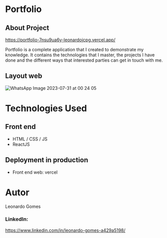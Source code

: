 # Portfolio

## About Project
https://portfolio-7nsu9ua6y-leonardojcpg.vercel.app/

Portfolio is a complete application that I created to demonstrate my knowledge. It contains the technologies that I master, the projects I have done and the different ways that interested parties can get in touch with me.
## Layout web
![WhatsApp Image 2023-07-31 at 00 24 05](https://github.com/leonardojcpg/Portfolio/assets/102674410/6137e295-9be0-4cbe-b1a9-405abb7136b3)

# Technologies Used
## Front end
- HTML / CSS / JS 
- ReactJS
## Deployment in production
- Front end web: vercel
# Autor

Leonardo Gomes
### LinkedIn:
https://www.linkedin.com/in/leonardo-gomes-a429a5198/


